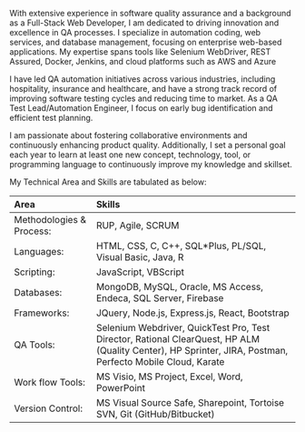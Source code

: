 With extensive experience in software quality assurance and a background as a Full-Stack Web Developer, I am dedicated to driving innovation and excellence in QA processes. I specialize in automation coding, web services, and database management, focusing on enterprise web-based applications. My expertise spans tools like Selenium WebDriver, REST Assured, Docker, Jenkins, and cloud platforms such as AWS and Azure

I have led QA automation initiatives across various industries, including hospitality, insurance and healthcare, and have a strong track record of improving software testing cycles and reducing time to market. As a QA Test Lead/Automation Engineer, I focus on early bug identification and efficient test planning.

I am passionate about fostering collaborative environments and continuously enhancing product quality. Additionally, I set a personal goal each year to learn at least one new concept, technology, tool, or programming language to continuously improve my knowledge and skillset.

My Technical Area and Skills are tabulated as below:

|     Area        |      Skills      |
| :--------------------------- | :---------------- |
|Methodologies & Process:  |RUP, Agile, SCRUM|
|Languages:                |HTML, CSS, C, C++, SQL*Plus, PL/SQL, Visual Basic, Java, R|
|Scripting:|JavaScript, VBScript|
|Databases:|MongoDB, MySQL, Oracle, MS Access, Endeca, SQL Server, Firebase|
|Frameworks:|JQuery, Node.js, Express.js, React, Bootstrap|
|QA Tools:|Selenium Webdriver, QuickTest Pro, Test Director, Rational ClearQuest, HP ALM (Quality Center), HP Sprinter, JIRA, Postman, Perfecto Mobile Cloud, Karate|
|Work flow Tools:|MS Visio, MS Project, Excel, Word, PowerPoint|
|Version Control:|MS Visual Source Safe, Sharepoint, Tortoise SVN, Git (GitHub/Bitbucket)|


